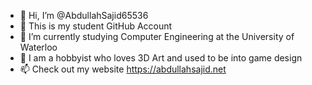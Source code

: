 - 👋 Hi, I’m @AbdullahSajid65536
- 👀 This is my student GitHub Account
- 🌱 I’m currently studying Computer Engineering at the University of Waterloo
- 💞️ I am a hobbyist who loves 3D Art and used to be into game design
- 📫 Check out my website
https://abdullahsajid.net

<!---
AbdullahSajid65536/AbdullahSajid65536 is a ✨ special ✨ repository because its `README.md` (this file) appears on your GitHub profile.
You can click the Preview link to take a look at your changes.
--->
